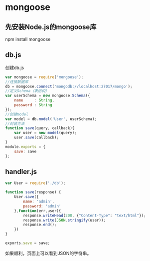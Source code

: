 # mongoose
## 先安装Node.js的mongoose库

npm install mongoose


## db.js
创建db.js

``` javascript
var mongoose = require('mongoose');
//连接数据库
db = mongoose.connect('mongodb://localhost:27017/mongo');
//定义Schema（表结构）
var userSchema = new mongoose.Schema({
    name     : String,
    password : String
});
//创建model
var model = db.model('User', userSchema);
//封装方法
function save(query, callback){
    var user = new model(query);
    user.save(callback);
}
module.exports = {
    save: save
};
```
## handler.js

``` javascript
var User = require('./db');

function save(response) {
    User.save({
        name: 'admin',
        password: 'admin'
    },function(err,user){
        response.writeHead(200, {"Content-Type": "text/html"});
        response.write(JSON.stringify(user));
        response.end();
    })
}

exports.save = save;
```
如果顺利，页面上可以看到JSON的字符串。